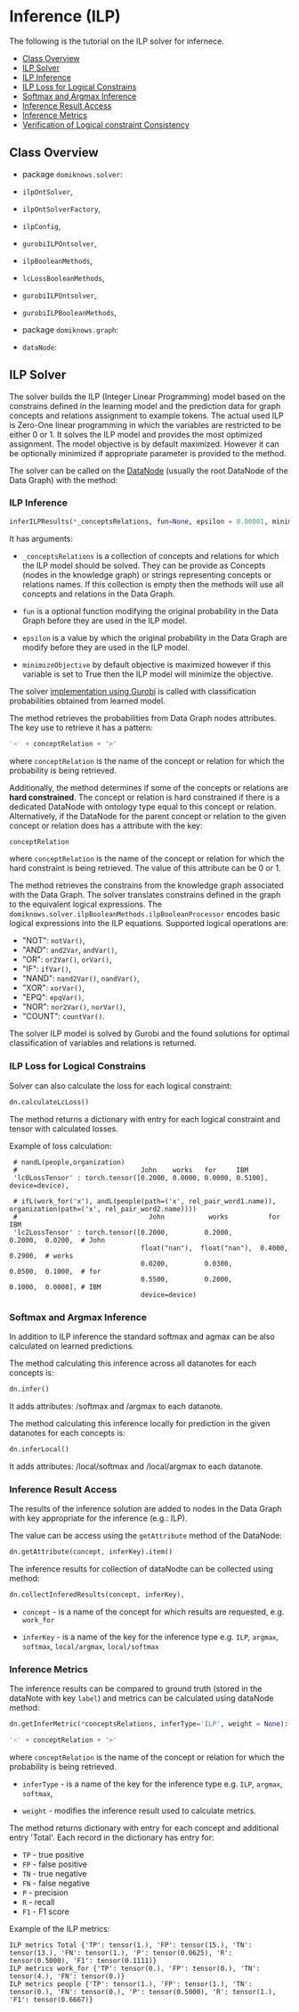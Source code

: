 # Inference (ILP)

The following is the tutorial on the ILP solver for infernece.

- [Class Overview](#class-overview)
- [ILP Solver](#ilp-solver)
- [ILP Inference](#ilp-inference)
- [ILP Loss for Logical Constrains](#ilp-loss-for-logical-constrains)
- [Softmax and Argmax Inference](#softmax-and-argmax-inference)
- [Inference Result Access](#inference-result-access)
- [Inference Metrics](#inference-metrics)
- [Verification of Logical constraint Consistency](#verification-of-logical-constraint-consistency)

## Class Overview

- package `domiknows.solver`:
- `ilpOntSolver`,
- `ilpOntSolverFactory`,
- `ilpConfig`,
- `gurobiILPOntsolver`,
- `ilpBooleanMethods`,
- `lcLossBooleanMethods`,
- `gurobiILPOntsolver`,
- `gurobiILPBooleanMethods`,


- package `domiknows.graph`:
- `dataNode`:

## ILP Solver

The solver builds the ILP (Integer Linear Programming) model based on the constrains defined in the learning model and the prediction data for graph concepts and relations assignment to example tokens.
The actual used ILP is Zero-One linear programming in which the variables are restricted to be either 0 or 1.
It solves the ILP model and provides the most optimized assignment. The model objective is by default maximized. However it can be optionally minimized if appropriate parameter is provided to the method.

The solver can be called on the [DataNode](QUERY.md) (usually the root DataNode of the Data Graph) with the method:

### ILP Inference
```python
inferILPResults(*_conceptsRelations, fun=None, epsilon = 0.00001, minimizeObjective = False):
```

It has arguments:

- `_conceptsRelations` is a collection of concepts and relations for which the ILP model should be solved.
They can be provide as Concepts (nodes in the knowledge graph) or strings representing concepts or relations names.
If this collection is empty then the methods will use all concepts and relations in the Data Graph.


- `fun` is a optional function modifying the original probability in the Data Graph before they are used in the ILP model.


- `epsilon` is a value by which  the original probability in the Data Graph are modify before they are used in the ILP model.


- `minimizeObjective` by default objective is maximized however if this variable is set to True then the ILP model will minimize the objective.

The solver [implementation using Gurobi](/Technical%20API/Solver/) is called with classification probabilities obtained from learned model. 

The method retrieves the probabilities from Data Graph nodes attributes. The key use to retrieve it has a pattern:

```python
'<' + conceptRelation + '>'
```
where `conceptRelation` is the name of the concept or relation for which the probability is being retrieved.

Additionally, the method determines if some of the concepts or relations are **hard constrained**. 
The concept or relation is hard constrained if there is a dedicated DataNode with ontology type equal to this concept or relation.
Alternatively, if the DataNode for the parent concept or relation to the given concept or relation does has a attribute with the key:

```python
conceptRelation
```
where `conceptRelation` is the name of the concept or relation for which the hard constraint is being retrieved.
The value of this attribute can be 0 or 1.

The method retrieves the constrains from the knowledge graph associated with the Data Graph.
The solver translates constrains defined in the graph to the equivalent logical expressions.
The `domiknows.solver.ilpBooleanMethods.ilpBooleanProcessor` encodes basic logical expressions into the ILP equations. Supported logical operations are:

- "NOT": `notVar()`,
- "AND": `and2Var`, `andVar()`,
- "OR": `or2Var()`, `orVar()`,
- "IF": `ifVar()`,
- "NAND": `nand2Var()`, `nandVar()`,
- "XOR": `xorVar()`,
- "EPQ": `epqVar()`,
- "NOR": `nor2Var()`, `norVar()`,
- "COUNT": `countVar()`.

The solver ILP model is solved by Gurobi and the found solutions for optimal classification of variables and relations is returned.

### ILP Loss for Logical Constrains 

Solver can also calculate the loss for each logical constraint:

```python
dn.calculateLcLoss()
```
The method returns a dictionary with entry for each logical constraint and tensor with calculated losses.

Example of loss calculation:

```
 # nandL(people,organization)
 #                               John    works   for     IBM
 'lc0LossTensor' : torch.tensor([0.2000, 0.0000, 0.0000, 0.5100], device=device),
        
 # ifL(work_for('x'), andL(people(path=('x', rel_pair_word1.name)), organization(path=('x', rel_pair_word2.name))))
 #                                 John           works          for      IBM
 'lc2LossTensor' : torch.tensor([0.2000,         0.2000,        0.2000,  0.0200,  # John
                                 float("nan"),  float("nan"),  0.4000,  0.2900,  # works
                                 0.0200,         0.0300,        0.0500,  0.1000,  # for
                                 0.5500,         0.2000,        0.1000,  0.0000], # IBM
                                 device=device)
```

### Softmax and Argmax Inference

In addition to ILP inference the standard softmax and agmax can be also calculated on learned predictions.

The method calculating this inference across all datanotes for each concepts is:

```python
dn.infer()
```

It adds attributes: <concept>/softmax and <concept>/argmax to each datanote.

The method calculating this inference locally for prediction in the given  datanotes for each concepts is:

```python
dn.inferLocal()
```

It adds attributes: <concept>/local/softmax and <concept>/local/argmax to each datanote.

### Inference Result Access

The results of the inference solution are added to nodes in the Data Graph with key appropriate for the inference (e.g.: ILP). 

The value can be access using the `getAttribute` method of the DataNode:

```python
dn.getAttribute(concept, inferKey).item()
```

The inference results for collection of dataNodte can be collected using method:

```python
dn.collectInferedResults(concept, inferKey),
```

- `concept`  - is a name of the concept for which results are requested, e.g. `work_for`

- `inferKey` - is a name of the key  for the inference type e.g. `ILP`, `argmax`, `softmax`, `local/argmax`, `local/softmax`


### Inference Metrics

The inference results can be compared to ground truth (stored in the dataNote with key `label`) and metrics can be calculated using  dataNode method:

```python
dn.getInferMetric(*conceptsRelations, inferType='ILP', weight = None):
```

```python
'<' + conceptRelation + '>'
```
where `conceptRelation` is the name of the concept or relation for which the probability is being retrieved.

- `inferType` - is a name of the key  for the inference type e.g. `ILP`, `argmax`, `softmax`,

- `weight` - modifies the inference result used to calculate metrics.

The method returns dictionary with entry for each concept and additional entry 'Total'. Each record in the dictionary has entry for:
- `TP` -  true positive
- `FP` - false positive
- `TN` - true negative
- `FN` - false negative
- `P` - precision
- `R` - recall
- `F1` - F1 score
 
Example of the ILP metrics:

```
ILP metrics Total {'TP': tensor(1.), 'FP': tensor(15.), 'TN': tensor(13.), 'FN': tensor(1.), 'P': tensor(0.0625), 'R': tensor(0.5000), 'F1': tensor(0.1111)}
ILP metrics work_for {'TP': tensor(0.), 'FP': tensor(0.), 'TN': tensor(4.), 'FN': tensor(0.)}
ILP metrics people {'TP': tensor(1.), 'FP': tensor(1.), 'TN': tensor(0.), 'FN': tensor(0.), 'P': tensor(0.5000), 'R': tensor(1.), 'F1': tensor(0.6667)}
```



